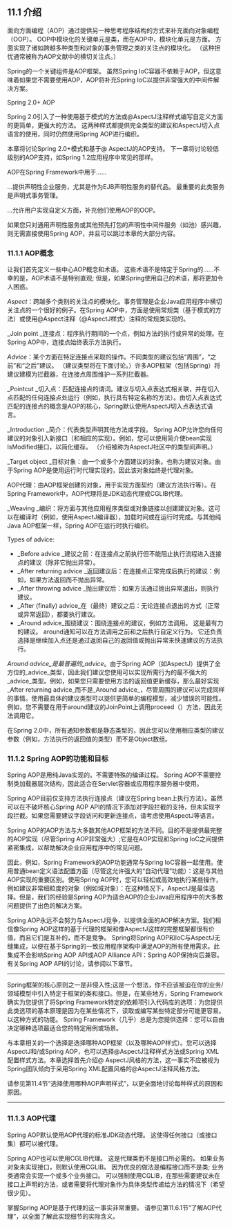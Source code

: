 ## 11.1 介绍

面向方面编程（AOP）通过提供另一种思考程序结构的方式来补充面向对象编程（OOP）。 OOP中模块化的关键单元是类，而在AOP中，模块化单元是方面。 方面实现了诸如跨越多种类型和对象的事务管理之类的关注点的模块化。 （这种担忧通常被称为AOP文献中的横切关注点。）

Spring的一个关键组件是AOP框架。 虽然Spring IoC容器不依赖于AOP，但这意味着如果您不需要使用AOP，AOP将补充Spring IoC以提供非常强大的中间件解决方案。

Spring 2.0+ AOP

Spring 2.0引入了一种使用基于模式的方法或@AspectJ注释样式编写自定义方面的更简单，更强大的方法。 这两种样式都提供完全类型的建议和AspectJ切入点语言的使用，同时仍然使用Spring AOP进行编织。

本章将讨论Spring 2.0+模式和基于@ AspectJ的AOP支持。 下一章将讨论较低级别的AOP支持，如Spring 1.2应用程序中常见的那样。

AOP在Spring Framework中用于......

...提供声明性企业服务，尤其是作为EJB声明性服务的替代品。 最重要的此类服务是声明式事务管理。

...允许用户实现自定义方面，补充他们使用AOP的OOP。

如果您只对通用声明性服务或其他预先打包的声明性中间件服务（如池）感兴趣，则无需直接使用Spring AOP，并且可以跳过本章的大部分内容。

### 11.1.1  AOP概念

让我们首先定义一些中心AOP概念和术语。 这些术语不是特定于Spring的......不幸的是，AOP术语不是特别直观; 但是，如果Spring使用自己的术语，那将更加令人困惑。

_Aspect_：跨越多个类别的关注点的模块化。事务管理是企业Java应用程序中横切关注点的一个很好的例子。在Spring AOP中，方面是使用常规类（基于模式的方法）或使用@Aspect注释（@AspectJ样式）注释的常规类实现的。

_Join point _连接点：程序执行期间的一个点，例如方法的执行或异常的处理。在Spring AOP中，连接点始终表示方法执行。

_Advice_：某个方面在特定连接点采取的操作。不同类型的建议包括“周围”，“之前”和“之后”建议。 （建议类型将在下面讨论。）许多AOP框架（包括Spring）将建议建模为拦截器，在连接点周围维护一系列拦截器。

_Pointcut _切入点：匹配连接点的谓词。建议与切入点表达式相关联，并在切入点匹配的任何连接点处运行（例如，执行具有特定名称的方法）。由切入点表达式匹配的连接点的概念是AOP的核心，Spring默认使用AspectJ切入点表达式语言。

_Introduction _简介：代表类型声明其他方法或字段。 Spring AOP允许您向任何建议的对象引入新接口（和相应的实现）。例如，您可以使用简介使bean实现IsModified接口，以简化缓存。 （介绍被称为AspectJ社区中的类型间声明。）

_Target object _目标对象：由一个或多个方面建议的对象。也称为建议对象。由于Spring AOP是使用运行时代理实现的，因此该对象始终是代理对象。

AOP代理：由AOP框架创建的对象，用于实现方面契约（建议方法执行等）。在Spring Framework中，AOP代理将是JDK动态代理或CGLIB代理。

_Weaving _编织：将方面与其他应用程序类型或对象链接以创建建议对象。这可以在编译时（例如，使用AspectJ编译器），加载时间或在运行时完成。与其他纯Java AOP框架一样，Spring AOP在运行时执行编织。

Types of advice:

* _Before advice _建议之前：在连接点之前执行但不能阻止执行流程进入连接点的建议（除非它抛出异常）。
* _After returning advice _返回建议后：在连接点正常完成后执行的建议：例如，如果方法返回而不抛出异常。
* _After throwing advice _抛出建议后：如果方法通过抛出异常退出，则执行建议。
* _After \(finally\) advice_在（最终）建议之后：无论连接点退出的方式（正常或异常返回），都要执行建议。
* _Around advice_围绕建议：围绕连接点的建议，例如方法调用。 这是最有力的建议。 around通知可以在方法调用之前和之后执行自定义行为。 它还负责选择是继续加入点还是通过返回自己的返回值或抛出异常来快速建议的方法执行。

_Around advice_是最普遍的_advice_。由于Spring AOP（如AspectJ）提供了全方位的_advice_类型，因此我们建议您使用可以实现所需行为的最不强大的_advice_类型。例如，如果您只需要使用方法的返回值更新缓存，那么最好实现_After returning advice_而不是_Around advice_，尽管周围的建议可以完成同样的事情。使用最具体的建议类型可以提供更简单的编程模型，减少错误的可能性。例如，您不需要在用于around建议的JoinPoint上调用proceed（）方法，因此无法调用它。

在Spring 2.0中，所有通知参数都是静态类型的，因此您可以使用相应类型的建议参数（例如，方法执行的返回值的类型）而不是Object数组。

### 11.1.2  Spring AOP的功能和目标

Spring AOP是用纯Java实现的。不需要特殊的编译过程。 Spring AOP不需要控制类加载器层次结构，因此适合在Servlet容器或应用程序服务器中使用。

Spring AOP目前仅支持方法执行连接点（建议在Spring bean上执行方法）。虽然可以在不破坏核心Spring AOP API的情况下添加对字段拦截的支持，但未实现字段拦截。如果您需要建议字段访问和更新连接点，请考虑使用AspectJ等语言。

Spring AOP的AOP方法与大多数其他AOP框架的方法不同。目的不是提供最完整的AOP实现（尽管Spring AOP非常强大）;它是在AOP实现和Spring IoC之间提供紧密集成，以帮助解决企业应用程序中的常见问题。

因此，例如，Spring Framework的AOP功能通常与Spring IoC容器一起使用。使用普通bean定义语法配置方面（尽管这允许强大的“自动代理”功能）：这是与其他AOP实现的重要区别。使用Spring AOP时，您可以轻松或高效地执行某些操作，例如建议非常细粒度的对象（例如域对象）：在这种情况下，AspectJ是最佳选择。但是，我们的经验是Spring AOP为适合AOP的企业Java应用程序中的大多数问题提供了出色的解决方案。

Spring AOP永远不会努力与AspectJ竞争，以提供全面的AOP解决方案。我们相信像Spring AOP这样的基于代理的框架和像AspectJ这样的完整框架都很有价值，而且它们是互补的，而不是竞争。 Spring将Spring AOP和IoC与AspectJ无缝集成，以便在基于Spring的一致应用程序架构中满足AOP的所有使用需求。此集成不会影响Spring AOP API或AOP Alliance API：Spring AOP保持向后兼容。有关Spring AOP API的讨论，请参阅以下章节。

---

Spring框架的核心原则之一是非侵入性;这是一个想法，你不应该被迫在你的业务/领域模型中引入特定于框架的类和接口。但是，在某些地方，Spring Framework确实为您提供了将Spring Framework特定的依赖项引入代码库的选项：为您提供此类选项的基本原理是因为在某些情况下，读取或编写某些特定部分可能更容易。以这种方式的功能。 Spring Framework（几乎）总是为您提供选择：您可以自由决定哪种选项最适合您的特定用例或场景。

与本章相关的一个选择是选择哪种AOP框架（以及哪种AOP样式）。您可以选择AspectJ和/或Spring AOP，也可以选择@AspectJ注释样式方法或Spring XML配置样式方法。本章选择首先介绍@ AspectJ风格的方法，这一事实不应被视为Spring团队倾向于采用Spring XML配置风格的@AspectJ注释风格方法。

请参见第11.4节“选择使用哪种AOP声明样式”，以更全面地讨论每种样式的原因和原因。

---

### 11.1.3  AOP代理

Spring AOP默认使用AOP代理的标准JDK动态代理。 这使得任何接口（或接口集）都可以被代理。

Spring AOP也可以使用CGLIB代理。 这是代理类而不是接口所必需的。 如果业务对象未实现接口，则默认使用CGLIB。 因为优良的做法是编程接口而不是类; 业务类通常会实现一个或多个业务接口。 可以强制使用CGLIB，在那些需要建议未在接口上声明的方法，或者需要将代理对象作为具体类型传递给方法的情况下（希望很少见）。

掌握Spring AOP是基于代理的这一事实非常重要。 请参见第11.6.1节“了解AOP代理”，以全面了解此实现细节的实际含义。




